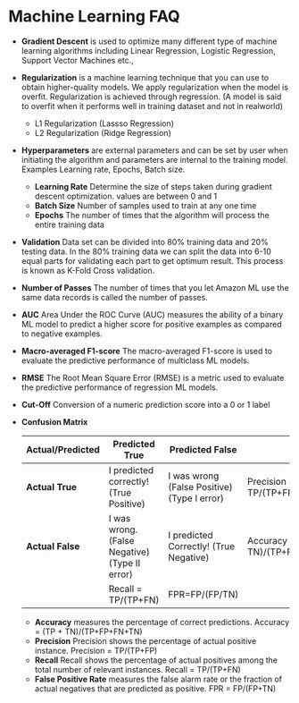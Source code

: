 # Machine Learning FAQ

* __Gradient Descent__ is used to optimize many different type of machine learning algorithms including Linear Regression, Logistic Regression, Support Vector Machines etc.,

* __Regularization__  is a machine learning technique that you can use to obtain higher-quality models. We apply regularization when the model is overfit. Regularization is achieved through regression. (A model is said to overfit when it performs well in training dataset and not in realworld)
  * L1 Regularization (Lassso Regression)
  * L2 Regularization (Ridge Regression)

* __Hyperparameters__ are external parameters and can be set by user when initiating the algorithm and parameters are internal to the training model. Examples Learning rate, Epochs, Batch size.
  * __Learning Rate__ Determine the size of steps taken during gradient descent optimization. values are between 0 and 1
  * __Batch Size__ Number of samples used to train at any one time
  * __Epochs__ The number of times that the algorithm will process the entire training data 

* __Validation__ Data set can be divided into 80% training data and 20% testing data. In the 80% training data we can split the data into 6-10 equal parts for validating each part to get optimum result. This process is known as K-Fold Cross validation.

* __Number of Passes__ The number of times that you let Amazon ML use the same data records is called the number of passes.

* __AUC__ Area Under the ROC Curve (AUC) measures the ability of a binary ML model to predict a higher score for positive examples as compared to negative examples.

* __Macro-averaged F1-score__ The macro-averaged F1-score is used to evaluate the predictive performance of multiclass ML models.

* __RMSE__ 	The Root Mean Square Error (RMSE) is a metric used to evaluate the predictive performance of regression ML models.

* __Cut-Off__ Conversion of a numeric prediction score into a 0 or 1 label 

* __Confusion Matrix__

  |Actual/Predicted | Predicted True | Predicted False | |
  | --- | --- | --- | --- | 
  | __Actual True__ | I predicted correctly! (True Positive)     | I was wrong (False Positive) (Type I error) | Precision = TP/(TP+FP) |
  | __Actual False__ | I was wrong. (False Negative) (Type II error) | I predicted Correctly! (True Negative)| Accuracy = (TP + TN)/(TP+FP+FN+TN)|
  | |Recall = TP/(TP+FN) | FPR=FP/(FP/TN) |
  * __Accuracy__ measures the percentage of correct predictions. Accuracy = (TP + TN)/(TP+FP+FN+TN)
  * __Precision__ Precision shows the percentage of actual positive instance. Precision = TP/(TP+FP)
  * __Recall__ Recall shows the percentage of actual positives among the total number of relevant instances. Recall = TP/(TP+FN)
  * __False Positive Rate__ measures the false alarm rate or the fraction of actual negatives that are predicted as positive. FPR = FP/(FP+TN) 
